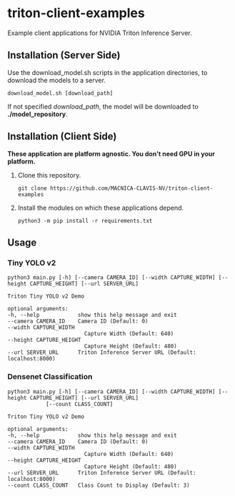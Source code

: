 # triton-client-examples
Example client applications for NVIDIA Triton Inference Server.

## Installation (Server Side)

Use the download_model.sh scripts in the application directories, to download the models to a server. 

```
download_model.sh [download_path]
```

If not specified *download_path*, the model will be downloaded to **./model_repository**.

## Installation (Client Side)

**These application are platform agnostic. You don't need GPU in your platform.**

1. Clone this repository.
    ```
    git clone https://github.com/MACNICA-CLAVIS-NV/triton-client-examples
    ```

1. Install the modules on which these applications depend.
    ```
    python3 -m pip install -r requirements.txt
    ```

## Usage

### Tiny YOLO v2
```
python3 main.py [-h] [--camera CAMERA_ID] [--width CAPTURE_WIDTH] [--height CAPTURE_HEIGHT] [--url SERVER_URL]

Triton Tiny YOLO v2 Demo

optional arguments:
-h, --help            show this help message and exit
--camera CAMERA_ID    Camera ID (Default: 0)
--width CAPTURE_WIDTH
                        Capture Width (Default: 640)
--height CAPTURE_HEIGHT
                        Capture Height (Default: 480)
--url SERVER_URL      Triton Inference Server URL (Default: localhost:8000)
```

### Densenet Classification
```
python3 main.py [-h] [--camera CAMERA_ID] [--width CAPTURE_WIDTH] [--height CAPTURE_HEIGHT] [--url SERVER_URL]
            [--count CLASS_COUNT]

Triton Tiny YOLO v2 Demo

optional arguments:
-h, --help            show this help message and exit
--camera CAMERA_ID    Camera ID (Default: 0)
--width CAPTURE_WIDTH
                        Capture Width (Default: 640)
--height CAPTURE_HEIGHT
                        Capture Height (Default: 480)
--url SERVER_URL      Triton Inference Server URL (Default: localhost:8000)
--count CLASS_COUNT   Class Count to Display (Default: 3)
```